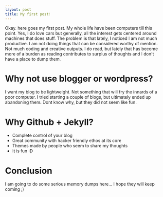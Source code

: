 ```yaml
---
layout: post
title: My first post!
---
```


Okay. here goes my first post. My whole life have been computers till this point. Yes, I do love cars but generally, all the interest gets centered around machines that does stuff. The problem is that lately, I noticed I am not much productive. I am not doing things that can be considered worthy of mention. Not much coding and creative outputs. I do read, but lately that has become more of a burden as reading contributes to surplus of thoughts and I don't have a place to dump them.

# Why not use blogger or wordpress?
I want my blog to be lightweight. Not something that will fry the innards of a poor computer. I tried starting a couple of blogs, but ultimately ended up abandoning them. Dont know why, but they did not seem like fun.

# Why Github + Jekyll?
* Complete control of your blog
* Great community with hacker friendly ethos at its core
* Themes made by people who seem to share my thoughts
* It is fun :D

# Conclusion
I am going to do some serious memory dumps here... I hope they will keep
coming ;)
